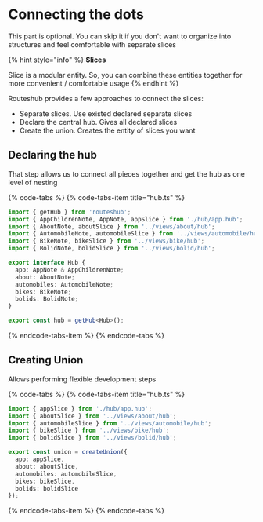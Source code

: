 # Connecting the dots

This part is optional. You can skip it if you don't want to organize into structures and feel comfortable with separate slices

{% hint style="info" %}
**Slices**

Slice is a modular entity. So, you can combine these entities together for more convenient / comfortable usage
{% endhint %}

Routeshub provides a few approaches to connect the slices:

* Separate slices. Use existed declared separate slices
* Declare the central hub. Gives all declared slices
* Create the union. Creates the entity of slices you want

## Declaring the hub

That step allows us to connect all pieces together and get the hub as one level of nesting

{% code-tabs %}
{% code-tabs-item title="hub.ts" %}
```typescript
import { getHub } from 'routeshub';
import { AppChildrenNote, AppNote, appSlice } from './hub/app.hub';
import { AboutNote, aboutSlice } from '../views/about/hub';
import { AutomobileNote, automobileSlice } from '../views/automobile/hub';
import { BikeNote, bikeSlice } from '../views/bike/hub';
import { BolidNote, bolidSlice } from '../views/bolid/hub';

export interface Hub {
  app: AppNote & AppChildrenNote;
  about: AboutNote;
  automobiles: AutomobileNote;
  bikes: BikeNote;
  bolids: BolidNote;
}

export const hub = getHub<Hub>();

```
{% endcode-tabs-item %}
{% endcode-tabs %}

## Creating Union

Allows performing flexible development steps

{% code-tabs %}
{% code-tabs-item title="hub.ts" %}
```typescript
import { appSlice } from './hub/app.hub';
import { aboutSlice } from '../views/about/hub';
import { automobileSlice } from '../views/automobile/hub';
import { bikeSlice } from '../views/bike/hub';
import { bolidSlice } from '../views/bolid/hub';

export const union = createUnion({
  app: appSlice,
  about: aboutSlice,
  automobiles: automobileSlice,
  bikes: bikeSlice,
  bolids: bolidSlice
});

```
{% endcode-tabs-item %}
{% endcode-tabs %}

